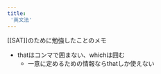 ```yaml
---
title:
 '英文法'
---
```


[[SAT]]のために勉強したことのメモ

- thatはコンマで囲まない、whichは囲む
    - 一意に定めるための情報ならthatしか使えない
